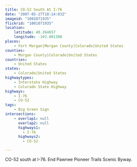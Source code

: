 ```yaml
---
title: CO-52 South At I-76
date: "2007-05-27T10:14:03Z"
imageid: "1001071935"
flickrid: "1001071935"
location:
    latitude: 40.264657
    longitude: -103.801388
places:
    - Fort Morgan|Morgan County|Colorado|United States
counties:
    - Morgan County|Colorado|United States
countries:
    - United States
states:
    - Colorado|United States
highwaytypes:
    - Interstate Highway
    - Colorado State Highway
highways:
    - I-76
    - CO-52
tags:
    - Big Green Sign
intersections:
    - overlap1: null
      overlap2: null
      highways1:
        - I-76
      highways2:
        - CO-52

---
```

CO-52 south at I-76.  End Pawnee Pioneer Trails Scenic Byway.